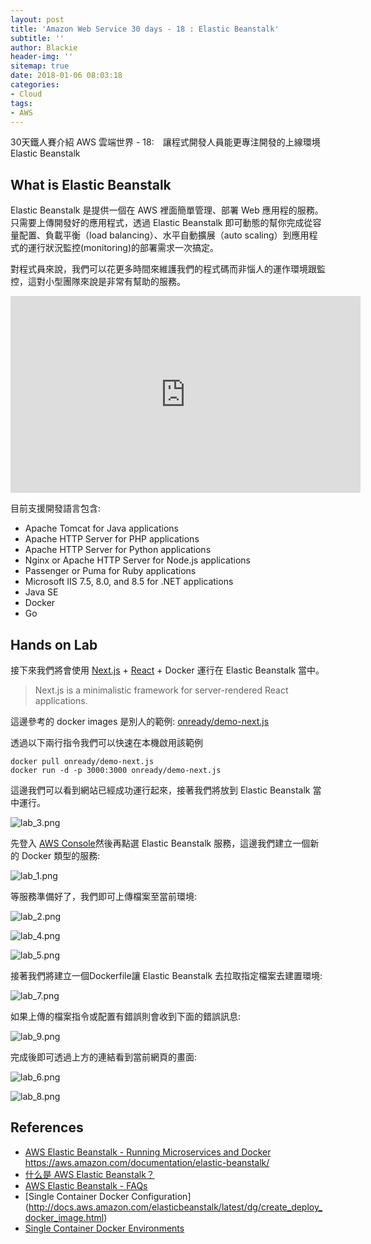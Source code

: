 ```yaml
---
layout: post
title: 'Amazon Web Service 30 days - 18 : Elastic Beanstalk'
subtitle: ''
author: Blackie
header-img: ''
sitemap: true
date: 2018-01-06 08:03:18
categories:
- Cloud
tags:
- AWS
---
```


30天鐵人賽介紹 AWS 雲端世界 - 18:　讓程式開發人員能更專注開發的上線環境 Elastic Beanstalk

<!-- More -->

## What is Elastic Beanstalk ##

Elastic Beanstalk 是提供一個在 AWS 裡面簡單管理、部署 Web 應用程的服務。只需要上傳開發好的應用程式，透過 Elastic Beanstalk 即可動態的幫你完成從容量配置、負載平衡（load balancing）、水平自動擴展（auto scaling）到應用程式的運行狀況監控(monitoring)的部署需求一次搞定。

對程式員來說，我們可以花更多時間來維護我們的程式碼而非惱人的運作環境跟監控，這對小型團隊來說是非常有幫助的服務。

<iframe width='560' height='315' src='https://www.youtube.com/embed/SrwxAScdyT0' frameborder='0' allowfullscreen></iframe>

目前支援開發語言包含:

- Apache Tomcat for Java applications
- Apache HTTP Server for PHP applications
- Apache HTTP Server for Python applications
- Nginx or Apache HTTP Server for Node.js applications
- Passenger or Puma for Ruby applications
- Microsoft IIS 7.5, 8.0, and 8.5 for .NET applications
- Java SE
- Docker
- Go

## Hands on Lab ##

接下來我們將會使用 [Next.js](https://github.com/zeit/next.js/) + [React](https://github.com/facebook/react) + Docker 運行在 Elastic Beanstalk 當中。

> Next.js is a minimalistic framework for server-rendered React applications.

這邊參考的 docker images 是別人的範例: [onready/demo-next.js](https://github.com/onready/demo-next.js)

透過以下兩行指令我們可以快速在本機啟用該範例

    docker pull onready/demo-next.js
    docker run -d -p 3000:3000 onready/demo-next.js

這邊我們可以看到網站已經成功運行起來，接著我們將放到 Elastic Beanstalk 當中運行。

![lab_3.png](lab_3.png)

先登入 [AWS Console](https://console.aws.amazon.com/console/home)然後再點選 Elastic Beanstalk 服務，這邊我們建立一個新的 Docker 類型的服務:

![lab_1.png](lab_1.png)

等服務準備好了，我們即可上傳檔案至當前環境:

![lab_2.png](lab_2.png)

![lab_4.png](lab_4.png)

![lab_5.png](lab_5.png)

接著我們將建立一個Dockerfile讓 Elastic Beanstalk 去拉取指定檔案去建置環境:

![lab_7.png](lab_7.png)

如果上傳的檔案指令或配置有錯誤則會收到下面的錯誤訊息:

![lab_9.png](lab_9.png)

完成後即可透過上方的連結看到當前網頁的畫面:

![lab_6.png](lab_6.png)

![lab_8.png](lab_8.png)

## References ##

- [AWS Elastic Beanstalk - Running Microservices and Docker](https://www.slideshare.net/AmazonWebServices/aws-elastic-beanstalk-running-microservices-and-docker)
https://aws.amazon.com/documentation/elastic-beanstalk/
- [什么是 AWS Elastic Beanstalk？](http://docs.aws.amazon.com/elasticbeanstalk/latest/dg/Welcome.html)
- [AWS Elastic Beanstalk - FAQs](https://aws.amazon.com/elasticbeanstalk/faqs/)
- [Single Container Docker Configuration]
(http://docs.aws.amazon.com/elasticbeanstalk/latest/dg/create_deploy_docker_image.html)
- [Single Container Docker Environments](http://docs.aws.amazon.com/elasticbeanstalk/latest/dg/docker-singlecontainer-deploy.html#docker-singlecontainer-dockerfilesample)